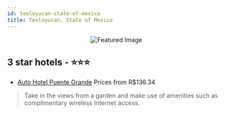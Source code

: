 ```yaml
---
id: teoloyucan-state-of-mexico
title: Teoloyucan, State of Mexico
---
```


<center><img src="https://i.travelapi.com/hotels/16000000/15250000/15249000/15248904/337c6e26_z.jpg" alt="Featured Image" /></center>


##  3 star hotels - ⭐️⭐️⭐️

-    [Auto Hotel Puente Grande](https://us.hurb.com/hotels/teoloyucan/auto-hotel-puente-grande-JNP-JP517327?cmp=18055) Prices from R$136.34
   > Take in the views from a garden and make use of amenities such as complimentary wireless Internet access.
